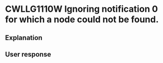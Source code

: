 # CWLLG1110W Ignoring notification 0 for which a node could not be found.

## Explanation

## User response